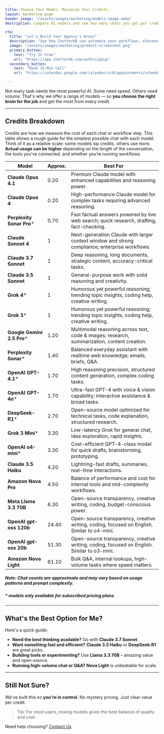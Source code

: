 ```yaml
---
title: Choose Your Model. Maximize Your Credits.
layout: marketing-page
header_image: "/assets/images/marketing/models-image.webp"
description: Compare AI models and see how many chats you get per credit.

cta:
  title: "Let's Build Your Agency's Brain"
  description: "See how ChatterKB can automate your workflows, elevate your team, and impress your clients."
  image: "/assets/images/marketing/product-screenshot.png"
  primary_button:
    text: "Try It Free"
    url: "https://app.chatterkb.com/auth/signup"
  secondary_button:
    text: "Book 15-Min Call"
    url: "https://calendar.google.com/calendar/u/0/appointments/schedules/AcZssZ0oYQ10osj27ugUfwOrSoV893uJ-kWPhIKNBhII5bTlwc3j6HdkEunH29TciGeOttFjfxqEn92O"

---
```


Not every task needs the most powerful AI. Some need speed. Others need volume. That's why we offer a range of models — so **you choose the right brain for the job** and get the most from every credit.

---

## Credits Breakdown
Credits are how we measure the cost of each chat or workflow step. This table shows a rough guide for the simplest possible chat with each model. Think of it as a relative scale: some models sip credits, others use more. **Actual usage can be higher** depending on the length of the conversation, the tools you’ve connected, and whether you’re running workflows.

| **<i class="bi bi-cpu me-1"></i> Model**                  | **Approx. <i class="bi bi-coin ms-1"></i>** | **Best For**                                                                 |
|---------------------------|----------------------|------------------------------------------------------------------------------|
| **Claude Opus 4.1**      | 0.20                 | Premium Claude model with enhanced capabilities and reasoning power. |
| **Claude Opus 4**        | 0.20                 | High-performance Claude model for complex tasks requiring advanced reasoning. |
| **Perplexity Sonar Pro**\*  | 0.70                 | Fast factual answers powered by live web search; quick research, drafting, fact-checking. |
| **Claude Sonnet 4**       | 1                 | Next-generation Claude with larger context window and strong compliance; enterprise workflows. |
| **Claude 3.7 Sonnet**     | 1                 | Deep reasoning, long documents, strategic content, accuracy-critical tasks. |
| **Claude 3.5 Sonnet**     | 1                 | General-purpose work with solid reasoning and creativity. |
| **Grok 4**\*                | 1                 | Humorous yet powerful reasoning; trending topic insights, coding help, creative writing. |
| **Grok 3**\*                | 1                 | Humorous yet powerful reasoning; trending topic insights, coding help, creative writing. |
| **Google Gemini 2.5 Pro**\* | 1.20                 | Multimodal reasoning across text, code & images; research, summarization, content creation. |
| **Perplexity Sonar**\*      | 1.40                 | Balanced everyday assistant with realtime web knowledge; emails, briefs, Q&A. |
| **OpenAI GPT-4.1**\*        | 1.70                 | High reasoning precision, structured content generation, complex coding tasks. |
| **OpenAI GPT-4o**\*         | 1.70                 | Ultra-fast GPT-4 with voice & vision capability; interactive assistance & broad tasks. |
| **DeepSeek-R1**\*           | 2.70                 | Open-source model optimized for technical tasks, code explanation, structured research. |
| **Grok 3 Mini**\*           | 3.30                 | Low-latency Grok for general chat, idea exploration, rapid insights. |
| **OpenAI o4-mini**\*        | 3.30                 | Cost-efficient GPT-4-class model for quick drafts, brainstorming, prototyping. |
| **Claude 3.5 Haiku**      | 4.20                 | Lightning-fast drafts, summaries, real-time interactions. |
| **Amazon Nova Pro**       | 4.50                 | Balance of performance and cost for internal tools and mid-complexity workflows. |
| **Meta Llama 3.3 70B**    | 6.30                 | Open-source transparency, creative writing, coding, budget-conscious power. |
| **OpenAI gpt-oss 120b**     | 24.40               | Open-source transparency, creative writing, coding, focused on English. Similar to o4-mini.|
| **OpenAI gpt-oss 20b**     | 51.30               | Open-source transparency, creative writing, coding, focused on English. Similar to o3-mini. |
| **Amazon Nova Light**     | 61.10                 | Bulk Q&A, internal lookups, high-volume tasks where speed matters. |

##### Note: Chat counts are approximate and may vary based on usage patterns and prompt complexity.
##### * _models only available for **subscribed** pricing plans_.
---

## What's the Best Option for Me?

Here's a quick guide:

- **Need the best thinking available?** Go with **Claude 3.7 Sonnet**.
- **Want something fast and efficient?** **Claude 3.5 Haiku** or **DeepSeek-R1** are great picks.
- **Building tools or experimenting?** Use **Llama 3.3 70B** – amazing value and open-source.
- **Running high-volume chat or Q&A?** **Nova Light** is unbeatable for scale.

---

## Still Not Sure?

We've built this so **you're in control**. No mystery pricing. Just clear value per credit.

> Tip: For most users, mixing models gives the best balance of quality and cost.

Need help choosing? [Contact Us](mailto:hello@chatterkb.com)

